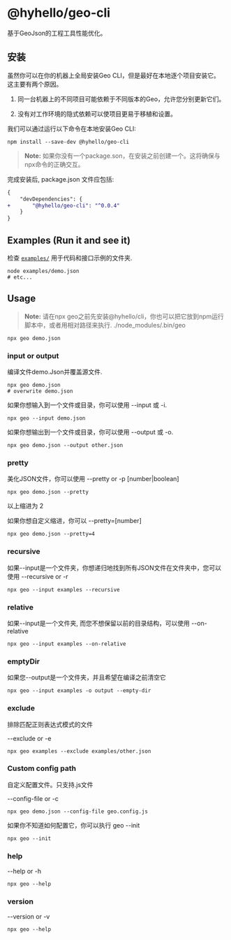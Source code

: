 # @hyhello/geo-cli

基于GeoJson的工程工具性能优化。

## 安装

虽然你可以在你的机器上全局安装Geo CLI，但是最好在本地逐个项目安装它。
这主要有两个原因。

1. 同一台机器上的不同项目可能依赖于不同版本的Geo，允许您分别更新它们。

2. 没有对工作环境的隐式依赖可以使项目更易于移植和设置。

我们可以通过运行以下命令在本地安装Geo CLI:


```Shell
npm install --save-dev @hyhello/geo-cli
```

> **Note:** 如果你没有一个package.son，在安装之前创建一个。这将确保与npx命令的正确交互。

完成安装后, package.json 文件应包括:

```Diff
{
    "devDependencies": {
+       "@hyhello/geo-cli": "^0.0.4"
    }
}
```

## Examples (Run it and see it)

检查 [`examples/`](https://github.com/Hyhello/geo-cli/tree/master/examples) 用于代码和接口示例的文件夹.

```Shell
node examples/demo.json
# etc...
```

## Usage

> **Note:** 请在npx geo之前先安装@hyhello/cli，你也可以把它放到npm运行脚本中，或者用相对路径来执行. ./node_modules/.bin/geo

```Shell
npx geo demo.json
```

### input or output

编译文件demo.Json并覆盖源文件.

```Shell
npx geo demo.json
# overwrite demo.json
```

如果你想输入到一个文件或目录，你可以使用 --input 或 -i.

```Shell
npx geo --input demo.json
```

如果你想输出到一个文件或目录，你可以使用 --output 或 -o.

```Shell
npx geo demo.json --output other.json
```

### pretty

美化JSON文件，你可以使用 --pretty or -p [number|boolean]

```Shell
npx geo demo.json --pretty
```

以上缩进为 2

如果你想自定义缩进，你可以 --pretty=[number]

```Shell
npx geo demo.json --pretty=4
```

### recursive

如果--input是一个文件夹，你想递归地找到所有JSON文件在文件夹中，您可以使用 --recursive or -r

```Shell
npx geo --input examples --recursive
```

### relative

如果--input是一个文件夹, 而您不想保留以前的目录结构，可以使用 --on-relative

```Shell
npx geo --input examples --on-relative
```

### emptyDir

如果您--output是一个文件夹，并且希望在编译之前清空它

```Shell
npx geo --input examples -o output --empty-dir
```

### exclude

排除匹配正则表达式模式的文件

--exclude or -e

```Shell
npx geo examples --exclude examples/other.json
```

### Custom config path

自定义配置文件。只支持.js文件

--config-file or -c

```Shell
npx geo demo.json --config-file geo.config.js
```

如果你不知道如何配置它，你可以执行 geo --init

```Shell
npx geo --init
```

### help

--help or -h

```Shell
npx geo --help
```

### version

--version or -v

```Shell
npx geo --help
```

